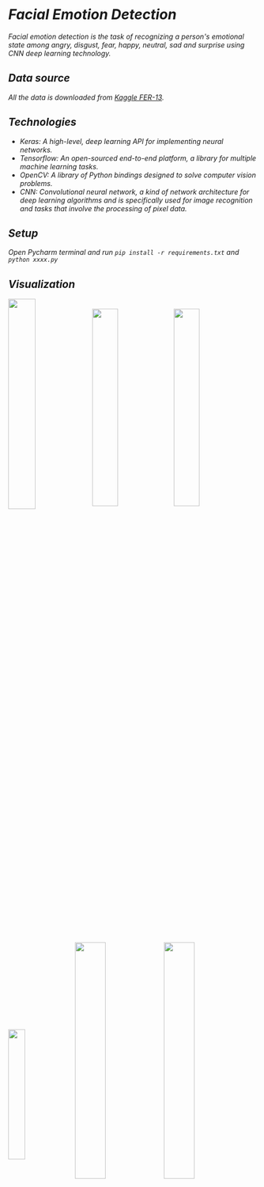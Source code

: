# ***Facial Emotion Detection***

_Facial emotion detection is the task of recognizing a person's emotional state among angry, disgust, fear, happy, neutral, sad and surprise using CNN deep learning technology._

## ***Data source***

_All the data is downloaded from [Kaggle FER-13](https://www.kaggle.com/datasets/msambare/fer2013?resource=download)._

## ***Technologies***
- _Keras: A high-level, deep learning API for implementing neural networks._
- _Tensorflow: An open-sourced end-to-end platform, a library for multiple machine learning tasks._ 
- _OpenCV: A library of Python bindings designed to solve computer vision problems._
- _CNN: Convolutional neural network, a kind of network architecture for deep learning algorithms and is specifically used for image recognition and tasks that involve the processing of pixel data._ 

## ***Setup*** 
_Open Pycharm terminal and run  `pip install -r requirements.txt` and `python xxxx.py`_


## ***Visualization***

<a href="sample2.gif"><img src="gif/sample2.gif" width="33%" align="center"></a>
<a href="sample4.gif"><img src="gif/sample4.gif" width="32%" align="center"></a>
<a href="sample7.gif"><img src="gif/sample7.gif" width="32%" align="center"></a>

<a href="sample1.gif"><img src="gif/sample1.gif" width="26%" align="center"></a>
<a href="sample5.gif"><img src="gif/sample5.gif" width="35%" align="center"></a>
<a href="sample6.gif"><img src="gif/sample6.gif" width="35%" align="center"></a>
